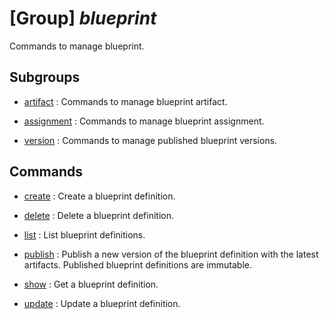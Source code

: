 # [Group] _blueprint_

Commands to manage blueprint.

## Subgroups

- [artifact](/Commands/blueprint/artifact/readme.md)
: Commands to manage blueprint artifact.

- [assignment](/Commands/blueprint/assignment/readme.md)
: Commands to manage blueprint assignment.

- [version](/Commands/blueprint/version/readme.md)
: Commands to manage published blueprint versions.

## Commands

- [create](/Commands/blueprint/_create.md)
: Create a blueprint definition.

- [delete](/Commands/blueprint/_delete.md)
: Delete a blueprint definition.

- [list](/Commands/blueprint/_list.md)
: List blueprint definitions.

- [publish](/Commands/blueprint/_publish.md)
: Publish a new version of the blueprint definition with the latest artifacts. Published blueprint definitions are immutable.

- [show](/Commands/blueprint/_show.md)
: Get a blueprint definition.

- [update](/Commands/blueprint/_update.md)
: Update a blueprint definition.
